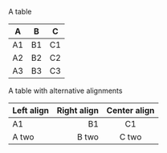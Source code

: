 A table

| A   | B   | C   |
| --- | --- | --- |
| A1  | B1  | C1  |
| A2  | B2  | C2  |
| A3  | B3  | C3  |

A table with alternative alignments

| Left align | Right align | Center align |
| :--------- | ----------: | :----------: |
| A1         |          B1 |      C1      |
| A two      |       B two |     C two    |

